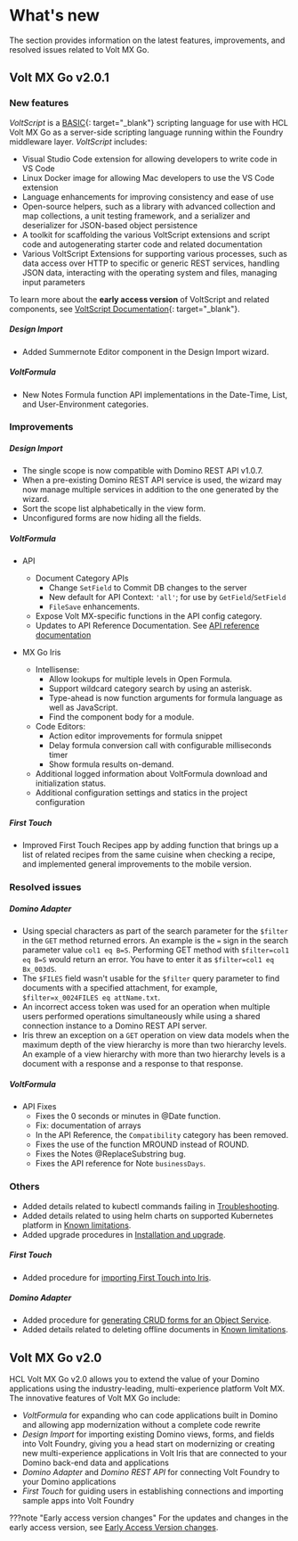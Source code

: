 # What's new

The section provides information on the latest features, improvements, and resolved issues related to Volt MX Go.

## Volt MX Go v2.0.1

### New features
*VoltScript* is a [BASIC](https://en.wikipedia.org/wiki/BASIC){: target="_blank"} scripting language for use with HCL Volt MX Go as a server-side scripting language running within the Foundry middleware layer. *VoltScript* includes:

- Visual Studio Code extension for allowing developers to write code in VS Code
- Linux Docker image for allowing Mac developers to use the VS Code extension
- Language enhancements for improving consistency and ease of use
- Open-source helpers, such as a library with advanced collection and map collections, a unit testing framework, and a serializer and deserializer for JSON-based object persistence
- A toolkit for scaffolding the various VoltScript extensions and script code and autogenerating starter code and related documentation
- Various VoltScript Extensions for supporting various processes, such as data access over HTTP to specific or generic REST services, handling JSON data, interacting with the operating system and files, managing input parameters

To learn more about the **early access version** of VoltScript and related components, see [VoltScript Documentation](https://help.hcltechsw.com/docs/voltscript/early-access/index.html){: target="_blank"}.  

##### Design Import
- Added Summernote Editor component in the Design Import wizard.

##### VoltFormula
- New Notes Formula function API implementations in the Date-Time, List, and User-Environment categories.



### Improvements

##### Design Import

- The single scope is now compatible with Domino REST API v1.0.7.
- When a pre-existing Domino REST API service is used, the wizard may now manage multiple services in addition to the one generated by the wizard.
- Sort the scope list alphabetically in the view form.
- Unconfigured forms are now hiding all the fields. 

##### VoltFormula

- API
    - Document Category APIs
        - Change `SetField` to Commit DB changes to the server
        - New default for API Context: `'all'`; for use by `GetField`/`SetField`
         - `FileSave` enhancements.
    - Expose Volt MX-specific functions in the API config category.
    - Updates to API Reference Documentation. See [API reference documentation](../javadoc/index.html)


- MX Go Iris
    - Intellisense:
        - Allow lookups for multiple levels in Open Formula.
        - Support wildcard category search by using an asterisk.
        - Type-ahead is now function arguments for formula language as well as JavaScript.
        - Find the component body for a module.
    - Code Editors:
        - Action editor improvements for formula snippet
        - Delay formula conversion call with configurable milliseconds timer
        - Show formula results on-demand.
    - Additional logged information about VoltFormula download and initialization status.
    - Additional configuration settings and statics in the project configuration
  
##### First Touch

-  Improved First Touch Recipes app by adding function that brings up a list of related recipes from the same cuisine when checking a recipe, and implemented general improvements to the mobile version. 

### Resolved issues

##### Domino Adapter
- Using special characters as part of the search parameter for the `$filter` in the `GET` method returned errors. An example is the `=` sign in the search parameter value `col1 eq B=S`. Performing GET method with `$filter=col1 eq B=S` would return an error. You have to enter it as `$filter=col1 eq Bx_003dS`.
- The `$FILES` field wasn't usable for the `$filter` query parameter to find documents with a specified attachment, for example, `$filter=x_0024FILES eq attName.txt`. 
- An incorrect access token was used for an operation when multiple users performed operations simultaneously while using a shared connection instance to a Domino REST API server.  
- Iris threw an exception on a `GET` operation on view data models when the maximum depth of the view hierarchy is more than two hierarchy levels. An example of a view hierarchy with more than two hierarchy levels is a document with a response and a response to that response. 

##### VoltFormula

- API Fixes
    - Fixes the 0 seconds or minutes in @Date function.
    - Fix: documentation of arrays
    - In the API Reference, the `Compatibility` category has been removed.
    - Fixes the use of the function MROUND instead of ROUND.
    - Fixes the  Notes @ReplaceSubstring  bug.
    - Fixes the API reference for Note `businessDays`.

### Others

- Added details related to kubectl commands failing in [Troubleshooting](troubleshoot.md).
- Added details related to using helm charts on supported Kubernetes platform in [Known limitations](knownlimitation.md).
- Added upgrade procedures in [Installation and upgrade](../tutorials/installation.md). 
##### First Touch
- Added procedure for [importing First Touch into Iris](../howto/importft.md).
##### Domino Adapter
- Added procedure for [generating CRUD forms for an Object Service](../howto/codegen.md).
- Added details related to deleting offline documents in [Known limitations](knownlimitation.md).


## Volt MX Go v2.0

HCL Volt MX Go v2.0 allows you to extend the value of your Domino applications using the industry-leading, multi-experience platform Volt MX. The innovative features of Volt MX Go include:

- *VoltFormula* for expanding who can code applications built in Domino and allowing app modernization without a complete code rewrite 
- *Design Import* for importing existing Domino views, forms, and fields into Volt Foundry, giving you a head start on modernizing or creating new multi-experience applications in Volt Iris that are connected to your Domino back-end data and applications
- *Domino Adapter* and *Domino REST API* for connecting Volt Foundry to your Domino applications
- *First Touch* for guiding users in establishing connections and importing sample apps into Volt Foundry

???note "Early access version changes"
    For the updates and changes in the early access version, see [Early Access Version changes](earlyaccesschanges.md).
